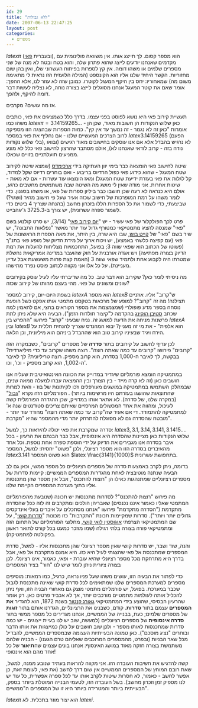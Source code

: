```yaml
---
id: 29
title: "ללא גבולות"
date: 2007-06-13 22:47:25
layout: post
categories: 
  - מספרים
---
```

$latex \pi$ (ובעברית <a href="http://he.wikipedia.org/wiki/%D7%A4%D7%90%D7%99">פאי</a>), הוא מספר קסום. לך תייצג אותו. אין משוואה פולינומית עם מקדמים שאנחנו יודעים לייצג שהוא פתרון שלה, והוא בטח ובטח לא מנה של שני מספרים שלמים או משהו דומה. אין קץ לספרות בפיתוח העשרוני שלו, ואין בהן שום מחזוריות. הקשר היחיד שלנו אליו הוא הקונספט (המילה הלועזית הזו נראית לי מתאימה משום מה) שמאחוריו: יחס בין היקף המעגל לקוטרו. כמובן שזה לא עוזר לנו, אלא ההפך: אומר שאם את קוטר המעגל אנחנו מסוגלים לייצג בצורה נוחה, לא נצליח לעשות דבר דומה להיקף, ולהפך.

אז מה עושים? מקרבים.

תעשיית קירוב פאי היא נושא לפוסט בפני עצמו. בדרך כלל כשמציגים את פאי, כותבים משהו כמו $latex \pi=3.14159265\dots$ - כאן שלוש הנקודות הן חשובות מאוד, שכן הן אומרות "כאן זה לא נגמר - זה נמשך עד אין קץ". כמות הספרות שבהצגה הזו מספיקה לרוב הצרכים המעשיים שלנו - אם נחליף את פאי במספר $latex 3.14159265$ (הפעם בלי שלוש נקודות), לא נרגיש בהבדל אלא אם אנו עוסקים בחישובים מאוד רגישים (ובואו נודה בזה - קרוב לודאי שאנחנו לא), אולם מסתבר שהרצון לחישוב פאי כלל לא מונע ממניעים תועלתניים בזויים שכאלו.

שיטה לחישוב פאי הומצאה כבר בימי יוון העתיקה בידי <a href="http://he.wikipedia.org/wiki/%D7%90%D7%A8%D7%9B%D7%99%D7%9E%D7%93%D7%A1">ארכימדס</a> (שמצא שיטה לקירוב שטח המעגל - שהוא כידוע פאי כפול הרדיוס בריבוע - ואם בוחרים רדיוס שקל למדוד, קל לגלות את פאי בעזרת ידיעת שטח המעגל) ומאז הומצאו עוד עשרות - אם לא מאות - שיטות אחרות. אני מודה שאין לי מושג מה השיטה שבה משתמשים מחשבים כרגע, אולם היא כנראה לא רעה שכן חושבו כבר ביליון ספרות של פאי, או משהו בסגנון. כדי לומר משהו על רמת המופרכות של חישוב שכזה אעיר שעל פי חישוב מהיר (ושגוי?) שביצעתי, כדי לשמור את כל הספרות הללו בזכרון מחשב (בהנחה שצריך 4 ביטים כדי לשמור ספרה עשרונית), יש צורך ב-3725.3 ג'יגהבייט.

פרט לכך הפולקלור של פאי עשיר - יש "<a href="http://he.wikipedia.org/wiki/%D7%99%D7%95%D7%9D_%D7%A7%D7%99%D7%A8%D7%95%D7%91_%D7%A4%D7%90%D7%99">יום קירוב פאי</a>" (3/14),  יש סרט קולנוע בשם "פאי" שמנסה להציג מתמטיקאי כמטורף גדול עוד יותר מאשר "נפלאות התבונה", יש שיר בשם "פאי" של <a href="http://he.wikipedia.org/wiki/%D7%A7%D7%99%D7%99%D7%98_%D7%91%D7%95%D7%A9">קייט בוש</a>, שבו היא שרה, בין היתר, את מאה הספרות הראשונות של פאי (עם קפיצה כלשהי באמצע), יש ויכוח ארוך על מידת הדיוק של מופע פאי בתנ"ך (פשוטו של הכתוב הוא שפאי שווה 3; בפועל, התחכמויות מצליחות להעלות את רמת הדיוק בצורה מפתיעה) ויש אגדה אורבנית על חוק שהועבר במדינה אמריקאית נחשלת שמטרתו היה לקבוע אחת ולתמיד שפאי שווה 3 (האמת קצת פחות משעשעת אבל עדיין מעניינת). על כל אלו אני מקווה לכתוב פוסט נפרד מתישהו.

מה ניסיתי לומר כאן? שקירוב הוא דבר טוב. כל מה שדיברתי עליו לעיל עוסק בקירובים שונים ומשונים של פאי. מהי בעצם מהותו של קירוב שכזה?

בשפת היום-יום, קירוב למספר $latex A$ הוא מספר $latex B$ ש"קרוב" אליו. אוזניים תצילנה! מה זה "קרוב"? למופע של מרכאות בטקסט מתמטי אותו אפקט כשל הופעת נוסחה בספר מדע פופולרי (שמצמצמת את מספר הקוראים בחצי, אם להאמין למה שכתב <a href="http://he.wikipedia.org/wiki/%D7%A1%D7%98%D7%99%D7%91%D7%9F_%D7%94%D7%95%D7%A7%D7%99%D7%A0%D7%92">סטיבן הוקינג</a> בהקדמה ל"קיצור תולדות הזמן"). הבעיה היא שלא ניתן לתת פרשנות מניחה את הדעת למושג זה. נניח שבעיני "קרוב" פירושו "ההפרש בין $latex A$ ובין $latex B$ הוא אלפית" - את מי זה מעניין? יבוא המהנדס שצריך להנחית חללית על הירח ויגיד שבעיניו קירוב טוב הוא שההבדל ביניהם הוא מיליונית, וכן הלאה.

לכן עדיף לחשוב על קירובים בתור <strong>סדרה</strong> של מספרים "קרובים", כשבמקרה הזה "קרובים" פירושו "קרובים עד כמה שאתה רוצה". רוצה משהו שקרוב עד כדי מיליארדית? בבקשה, לך לאיבר ה-1,000 בסדרה, הוא קרוב מספיק. רוצה טריליונית? לך לאיבר ה-1,002, הוא קרוב מספיק - וכו', וכו'.

במתמטיקה הומצא פורמליזם שיגדיר במדוייק את הכוונה האינטואיטיבית שעליה אנו חושבים כאן (זה לא קרה מייד - בין הצורך ובין ההמצאה עברו למעלה ממאה שנים, שבמהלכן השתמשו במתמטיקה במושגים מעורפלים וזכו לקיתונות של בוז - וזאת למרות שהתוצאות שהושגו בעזרתם היו מרשימות ביותר) . הפורמליזם הזה נקרא "<a href="http://he.wikipedia.org/wiki/%D7%92%D7%91%D7%95%D7%9C_%28%D7%9E%D7%AA%D7%9E%D7%98%D7%99%D7%A7%D7%94%29">גבול</a>" (במקרה שלנו, של סדרה). לא אתאר אותו במדוייק, שכן ההגדרה הפורמלית קשה לעיכול, ומהווה את אחד המכשולים המרכזיים שאיתם צריכים סטודנטים שנה א' למתמטיקה להתמודד. די אם אעיר שה"קרוב עד כמה שאתה רוצה" מחודד עוד יותר - מובטח שהסדרה גם לא מסוגלת להתרחק יותר מדי מהמספר שהיא "מקרבת".

סדרה שמקרבת את פאי יכולה להיראות כך, למשל: $latex 3, 3.1, 3.14, 3.141,3.1415\dots$. שלוש הנקודות כאן מציינות שהסדרה היא אינסופית, אבל כבר הבנתם את הרעיון - בכל איבר בסדרה אנו מגבירים את הדיוק על ידי הוספת ספרה אחת נוספת. וכל אחד מהאיברים בסדרה הזו הוא מספר רציונלי, ולכן "פשוט" יחסית: למשל, המספר $latex 3.141$ הוא פשוט המספר $latex \frac{3141}{1000}$ בתחפושת עשרונית.

בדומה, ניתן לקרב באמצעות סדרה של מספרים רציונליים כל מספר ממשי, וכאן גם לב הבעיה שנתנה מוטיבציה לאחת מהגדרות המספרים הממשיים: קיימות סדרות של מספרים רציונליים שמתנהגות כאילו הן "רוצות להתכנס", אבל אין מספר שהן מתכנסות אליו בתוך מערכת המספרים הקיימת שלנו.

מה פירוש "רוצות להתכנס"? לסדרות מתכנסות יש תכונה (שנובעת מהפורמליזם המתמטי שאליו כאמור איננו נכנסים) שאבריהן הולכים ומתקרבים זה לזה ככל שהסדרה מתקדמת ("הסדרה מתקדמת" פירושו "אנחנו מסתכלים על איברים בעלי אינדקסים גדולים יותר ויותר"). סדרות שמקיימות תכונת "התקרבות" כזו מכונות "<a href="http://he.wikipedia.org/wiki/%D7%A1%D7%93%D7%A8%D7%AA_%D7%A7%D7%95%D7%A9%D7%99">סדרות קושי</a>", על שם המתמטיקאי הצרפתי <a href="http://he.wikipedia.org/wiki/%D7%90%D7%95%D7%92%D7%95%D7%A1%D7%98%D7%99%D7%9F_%D7%9C%D7%95%D7%90%D7%99_%D7%A7%D7%95%D7%A9%D7%99">אוגוסטין לואי קושי</a>, מחלוצי הפורמליזם של התחום הזה ומתמטיקאי פורה בצורה בלתי רגילה (שמו מוזכר כמעט בכל קורס לתואר ראשון בפקולטה למתמטיקה).

והנה, שוד ושבר, יש סדרות קושי שאין מספר רציונלי שהן מתכנסות אליו - למשל, סדרת המספרים שמתכנסת אל פאי שהצגתי לעיל היא כזו. היא אמנם מתקרבת אל פאי, אבל בדרך היא מתרחקת מכל מספר רציונלי שהיא עוברת - ופאי, כאמור, אינו רציונלי. לכן בצורה ציורית ניתן לומר שיש לנו "חור" בציר המספרים

כדי לפתור את הבעיה הזו, עושים משהו שעל פניו נראה, כרגיל, כמו רמאות: מוסיפים מספרים למערכת המספרים שלנו שמתאימים לכל סדרת קושי שאינה מתכנסת לגבול שכבר במערכת. בפועל, יש פורמליזם מתמטי מוצק גם מאחורי הבניה הזו, ואף ניתן להכליל אותה לעולמות מתמטיים מורכבים יותר, אך לא אכביר פרטים כאן. רק אומר שהרעיון הבסיסי, שהוצע בידי המתמטיקאי <a href="http://he.wikipedia.org/wiki/%D7%92%D7%90%D7%95%D7%A8%D7%92_%D7%A7%D7%A0%D7%98%D7%95%D7%A8">גאורג קנטור</a> בשנת 1872, הוא להגדיר <strong>את המספרים</strong> עצמם בתור <strong>סדרות</strong>. קודם, כשבנינו את הרציונליים, הגדרנו אותם בתור <strong>זוגות</strong> של מספרים שלמים; כעת, בבנייה של הממשיים, אנחנו מגדירים כל מספר ממשי בתור <strong>סדרה אינסופית</strong> של מספרים רציונליים (למעשה, שוב יש לנו בעיית ייצוגים - יש כמה סדרות שמתכנסות לאותו מספר - ולכן שוב חושבים על כולן כמייצגות את אותו הדבר ובוחרים "נציג מוסכם"). כאן טמונה הבעייתיות העצומה שבמספרים הממשיים, להבדיל מכל שאר הבניות (ובפרט, מהמספרים המרוכבים שאליהם טרם הגענו) - הבניה שלהם משתמשת בצורה חזקה מאוד במושג האינסוף: אנחנו בונים עצמים שה<strong>תיאור</strong> של כל אחד מהם הוא אינסופי!

קשה להדגיש את חשיבות העובדה הזו. אני מקווה להראות בעתיד שנובע ממנה, למשל, שאת רובם המוחץ של המספרים הממשיים אין שום דרך לחשב (את פאי, לעומת זאת, כן אפשר לחשב - כאמור, לא חסרות שיטות לקרב אותו עד לכל ספרה אפשרית, כל עוד יש לנו מספיק זמן וזכרון מחשב). בשל העובדה הזו, לטעמי הבנייה המוטלת ביותר בספק, הבעייתית ביותר והמטרידה ביותר היא זו של המספרים ה"ממשיים".

$latex \pi$ הוא יצור מוזר בתכלית. לא $latex i$.
